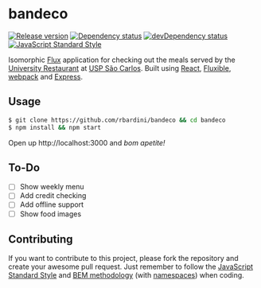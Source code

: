 bandeco
=======

[![Release version](https://img.shields.io/github/release/rbardini/bandeco.svg?style=flat-square)](https://github.com/rbardini/bandeco/releases)
[![Dependency status](https://img.shields.io/david/rbardini/bandeco.svg?style=flat-square)](https://david-dm.org/rbardini/bandeco)
[![devDependency status](https://img.shields.io/david/dev/rbardini/bandeco.svg?style=flat-square)](https://david-dm.org/rbardini/bandeco#info=devDependencies")
[![JavaScript Standard Style](https://img.shields.io/badge/code%20style-standard-brightgreen.svg?style=flat-square)](https://github.com/feross/standard)

Isomorphic [Flux](http://facebook.github.io/flux) application for checking out the meals served by the [University Restaurant](http://www.pcasc.usp.br/ser_restaurante.htm) at [USP São Carlos](http://www.saocarlos.usp.br). Built using [React](http://facebook.github.io/react), [Fluxible](http://fluxible.io), [webpack](http://webpack.github.io) and [Express](http://expressjs.com).

## Usage

```bash
$ git clone https://github.com/rbardini/bandeco && cd bandeco
$ npm install && npm start
```

Open up http://localhost:3000 and _bom apetite!_

## To-Do

- [ ] Show weekly menu
- [ ] Add credit checking
- [ ] Add offline support
- [ ] Show food images

## Contributing

If you want to contribute to this project, please fork the repository and create your awesome pull request. Just remember to follow the [JavaScript Standard Style](https://github.com/feross/standard/) and [BEM methodology](https://en.bem.info/) (with [namespaces](http://csswizardry.com/2015/03/more-transparent-ui-code-with-namespaces/)) when coding.
